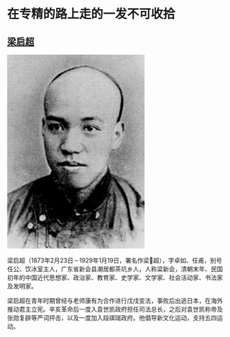 # 在专精的路上走的一发不可收拾

## [梁启超](https://zh.wikipedia.org/wiki/%E6%A2%81%E5%90%AF%E8%B6%85)
![梁启超](./assets/liangqichao.jpg)

梁启超（1873年2月23日－1929年1月19日，署名作梁𠷠超），字卓如、任甫，别号任公、饮冰室主人，广东省新会县潮居都茶坑乡人，人称梁新会，清朝末年、民国初年的中国近代思想家、政治家、教育家、史学家、文学家、社会活动家、书法家及发明家。

梁启超在青年时期曾经与老师康有为合作进行戊戌变法，事败后出逃日本，在海外推动君主立宪。辛亥革命后一度入袁世凯政府担任司法总长，之后对袁世凯称帝及张勋复辟等严词抨击，以及一度加入段祺瑞政府。他倡导新文化运动，支持五四运动。